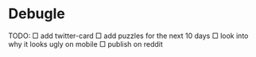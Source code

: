 # Debugle

TODO:
□ add twitter-card
□ add puzzles for the next 10 days
□ look into why it looks ugly on mobile
□ publish on reddit
